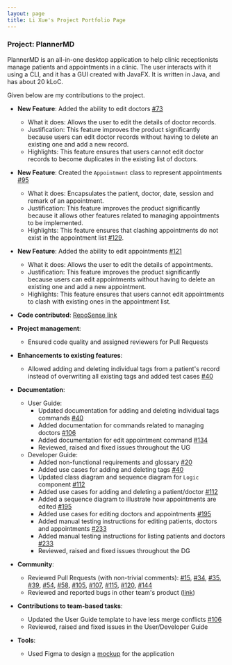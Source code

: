 ```yaml
---
layout: page
title: Li Xue's Project Portfolio Page
---
```


### Project: PlannerMD

PlannerMD is an all-in-one desktop application to help clinic receptionists manage patients and appointments in a clinic. The user interacts with it using a CLI, and it has a GUI created with JavaFX. It is written in Java, and has about 20 kLoC.

Given below are my contributions to the project.

* **New Feature**: Added the ability to edit doctors [#73](https://github.com/AY2122S1-CS2103T-T11-3/tp/pull/73)
  * What it does: Allows the user to edit the details of doctor records.
  * Justification: This feature improves the product significantly because users can edit doctor records without having to delete an existing one and add a new record.
  * Highlights: This feature ensures that users cannot edit doctor records to become duplicates in the existing list of doctors.

* **New Feature**: Created the `Appointment` class to represent appointments [#95](https://github.com/AY2122S1-CS2103T-T11-3/tp/pull/95)
  * What it does: Encapsulates the patient, doctor, date, session and remark of an appointment.
  * Justification: This feature improves the product significantly because it allows other features related to managing appointments to be implemented.
  * Highlights: This feature ensures that clashing appointments do not exist in the appointment list [#129](https://github.com/AY2122S1-CS2103T-T11-3/tp/pull/129).

* **New Feature**: Added the ability to edit appointments [#121](https://github.com/AY2122S1-CS2103T-T11-3/tp/pull/121)
  * What it does: Allows the user to edit the details of appointments.
  * Justification: This feature improves the product significantly because users can edit appointments without having to delete an existing one and add a new appointment.
  * Highlights: This feature ensures that users cannot edit appointments to clash with existing ones in the appointment list.


* **Code contributed**: [RepoSense link](https://nus-cs2103-ay2122s1.github.io/tp-dashboard/?search=pualixue&sort=groupTitle&sortWithin=title&since=2021-09-17&timeframe=commit&mergegroup=&groupSelect=groupByRepos&breakdown=false&tabOpen=true&tabType=authorship&tabAuthor=pualixue&tabRepo=AY2122S1-CS2103T-T11-3%2Ftp%5Bmaster%5D&authorshipIsMergeGroup=false&authorshipFileTypes=docs~functional-code~test-code&authorshipIsBinaryFileTypeChecked=false)


* **Project management**:
  * Ensured code quality and assigned reviewers for Pull Requests


* **Enhancements to existing features**:
  * Allowed adding and deleting individual tags from a patient's record instead of overwriting all existing tags and added test cases [#40](https://github.com/AY2122S1-CS2103T-T11-3/tp/pull/40)

<div style="page-break-after: always;"></div>

* **Documentation**:
  * User Guide:
    * Updated documentation for adding and deleting individual tags commands [\#40](https://github.com/AY2122S1-CS2103T-T11-3/tp/pull/40)
    * Added documentation for commands related to managing doctors [#106](https://github.com/AY2122S1-CS2103T-T11-3/tp/pull/106)
    * Added documentation for edit appointment command [#134](https://github.com/AY2122S1-CS2103T-T11-3/tp/pull/134)
    * Reviewed, raised and fixed issues throughout the UG
  * Developer Guide:
    * Added non-functional requirements and glossary [#20](https://github.com/AY2122S1-CS2103T-T11-3/tp/pull/20)
    * Added use cases for adding and deleting tags [#40](https://github.com/AY2122S1-CS2103T-T11-3/tp/pull/40)
    * Updated class diagram and sequence diagram for `Logic` component [#112](https://github.com/AY2122S1-CS2103T-T11-3/tp/pull/112)
    * Added use cases for adding and deleting a patient/doctor [#112](https://github.com/AY2122S1-CS2103T-T11-3/tp/pull/112)
    * Added a sequence diagram to illustrate how appointments are edited [#195](https://github.com/AY2122S1-CS2103T-T11-3/tp/pull/195)
    * Added use cases for editing doctors and appointments [#195](https://github.com/AY2122S1-CS2103T-T11-3/tp/pull/195)
    * Added manual testing instructions for editing patients, doctors and appointments [#233](https://github.com/AY2122S1-CS2103T-T11-3/tp/pull/233)
    * Added manual testing instructions for listing patients and doctors [#233](https://github.com/AY2122S1-CS2103T-T11-3/tp/pull/233)
    * Reviewed, raised and fixed issues throughout the DG


* **Community**:
  * Reviewed Pull Requests (with non-trivial comments): 
  [#15](https://github.com/AY2122S1-CS2103T-T11-3/tp/pull/15),
  [#34](https://github.com/AY2122S1-CS2103T-T11-3/tp/pull/34),
  [#35](https://github.com/AY2122S1-CS2103T-T11-3/tp/pull/35),
  [#39](https://github.com/AY2122S1-CS2103T-T11-3/tp/pull/39),
  [#54](https://github.com/AY2122S1-CS2103T-T11-3/tp/pull/54),
  [#58](https://github.com/AY2122S1-CS2103T-T11-3/tp/pull/58),
  [#105](https://github.com/AY2122S1-CS2103T-T11-3/tp/pull/105),
  [#107](https://github.com/AY2122S1-CS2103T-T11-3/tp/pull/107),
  [#115](https://github.com/AY2122S1-CS2103T-T11-3/tp/pull/115),
  [#120](https://github.com/AY2122S1-CS2103T-T11-3/tp/pull/120),
  [#144](https://github.com/AY2122S1-CS2103T-T11-3/tp/pull/144)
  * Reviewed and reported bugs in other team's product ([link](https://github.com/pualixue/ped/issues))


* **Contributions to team-based tasks**:
  * Updated the User Guide template to have less merge conflicts [#106](https://github.com/AY2122S1-CS2103T-T11-3/tp/pull/106)
  * Reviewed, raised and fixed issues in the User/Developer Guide


* **Tools**:
  * Used Figma to design a [mockup](https://www.figma.com/file/LA0OQ6FUXr87X3lZMcs15E/CS2103T-tP?node-id=0%3A1) for the application
